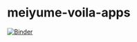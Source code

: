 # meiyume-voila-apps

[![Binder](https://mybinder.org/badge_logo.svg)](https://mybinder.org/v2/gh/travel-code-sleep/meiyume_voila_apps.git/master?urlpath=voila%2Frender%2FDevelop_New_Products.ipynb)
